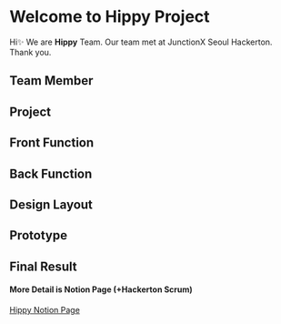 # Welcome to Hippy Project
Hi✨ We are **Hippy** Team.
Our team met at JunctionX Seoul Hackerton.
Thank you. 

## Team Member

## Project

## Front Function

## Back Function

## Design Layout

## Prototype

## Final Result

#### More Detail is Notion Page (+Hackerton Scrum)
[Hippy Notion Page](https://www.notion.so/JunctionX-Seoul-2021-Hackerton-2acaae276eec48ac9419212d41db9a3c)